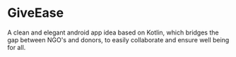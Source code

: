 # GiveEase
A clean and elegant android app idea based on Kotlin, which bridges the gap between NGO's and donors, to easily collaborate and ensure well being for all.
